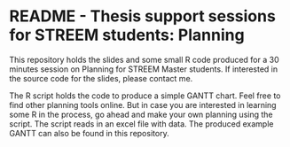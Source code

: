 # README - Thesis support sessions for STREEM students: Planning

This repository holds the slides and some small R code produced for a 30 minutes session on Planning for STREEM Master students. If interested in the source code for the slides, please contact me.

The R script holds the code to produce a simple GANTT chart. Feel free to find other planning tools online. But in case you are interested in learning some R in the process, go ahead and make your own planning using the script. The script reads in an excel file with data. The produced example GANTT can also be found in this repository.
